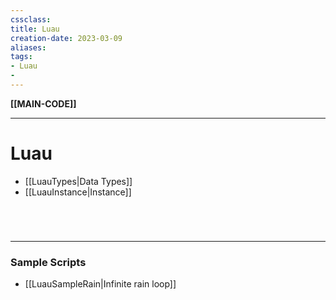 ```yaml
---
cssclass:
title: Luau
creation-date: 2023-03-09
aliases:
tags:
- Luau
- 
---
```

**[[MAIN-CODE]]**

---
# Luau
- [[LuauTypes|Data Types]]
- [[LuauInstance|Instance]]

<br>

# 
---
### Sample Scripts
- [[LuauSampleRain|Infinite rain loop]]